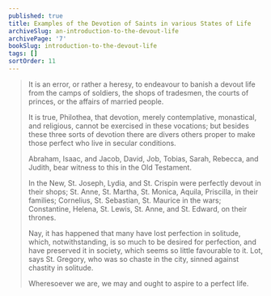 ```yaml
---
published: true
title: Examples of the Devotion of Saints in various States of Life
archiveSlug: an-introduction-to-the-devout-life
archivePage: '7'
bookSlug: introduction-to-the-devout-life
tags: []
sortOrder: 11
---
```


> It is an error, or rather a heresy, to endeavour to banish a devout life from the camps of soldiers, the shops of tradesmen, the courts of princes, or the affairs of married people.
>
> It is true, Philothea, that devotion, merely contemplative, monastical, and religious, cannot be exercised in these vocations; but besides these three sorts of devotion there are divers others proper to make those perfect who live in secular conditions.
>
> Abraham, Isaac, and Jacob, David, Job, Tobias, Sarah, Rebecca, and Judith, bear witness to this in the Old Testament.
>
> In the New, St. Joseph, Lydia, and St. Crispin were perfectly devout in their shops; St. Anne, St. Martha, St. Monica, Aquila, Priscilla, in their families; Cornelius, St. Sebastian, St. Maurice in the wars; Constantine, Helena, St. Lewis, St. Anne, and St. Edward, on their thrones.
>
> Nay, it has happened that many have lost perfection in solitude, which, notwithstanding, is so much to be desired for perfection, and have preserved it in society, which seems so little favourable to it. Lot, says St. Gregory, who was so chaste in the city, sinned against chastity in solitude.
>
> Wheresoever we are, we may and ought to aspire to a perfect life.

